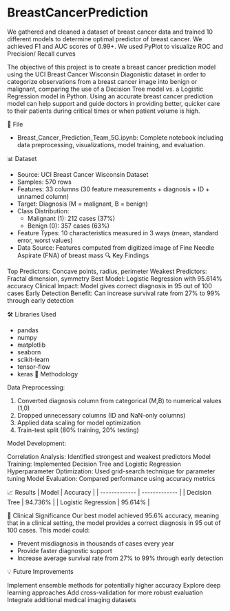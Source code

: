 # BreastCancerPrediction
We gathered and cleaned a dataset of breast cancer data and trained 10 different models to determine optimal predictor of breast cancer. We achieved F1 and AUC scores of 0.99+. We used PyPlot to visualize ROC and Precision/ Recall curves

The objective of this project is to create a breast cancer prediction model using the UCI Breast Cancer Wisconsin Diagonistic dataset in order to categorize observations from a breast cancer image into benign or malignant, comparing the use of a Decision Tree model vs. a Logistic Regression model in Python. Using an accurate breast cancer prediction model can help support and guide doctors in providing better, quicker care to their patients during critical times or when patient volume is high.

📁 File

- Breast_Cancer_Prediction_Team_5G.ipynb: Complete notebook including data preprocessing, visualizations, model training, and evaluation.

📊 Dataset

- Source: UCI Breast Cancer Wisconsin Dataset
- Samples: 570 rows
- Features: 33 columns (30 feature measurements + diagnosis + ID + unnamed column)
- Target: Diagnosis (M = malignant, B = benign)
- Class Distribution:
    - Malignant (1): 212 cases (37%)
    - Benign (0): 357 cases (63%)
- Feature Types: 10 characteristics measured in 3 ways (mean, standard error, worst values)
- Data Source: Features computed from digitized image of Fine Needle Aspirate (FNA) of breast mass
🔍 Key Findings

Top Predictors: Concave points, radius, perimeter
Weakest Predictors: Fractal dimension, symmetry
Best Model: Logistic Regression with 95.614% accuracy
Clinical Impact: Model gives correct diagnosis in 95 out of 100 cases
Early Detection Benefit: Can increase survival rate from 27% to 99% through early detection

🛠️ Libraries Used

- pandas
- numpy
- matplotlib
- seaborn
- scikit-learn
- tensor-flow
- keras
🚀 Methodology

Data Preprocessing:

1. Converted diagnosis column from categorical (M,B) to numerical values (1,0)
2. Dropped unnecessary columns (ID and NaN-only columns)
3. Applied data scaling for model optimization
4. Train-test split (80% training, 20% testing)

Model Development:

Correlation Analysis: Identified strongest and weakest predictors
Model Training: Implemented Decision Tree and Logistic Regression
Hyperparameter Optimization: Used grid-search technique for parameter tuning
Model Evaluation: Compared performance using accuracy metrics

📈 Results
    | Model | Accuracy |
| ------------- | ------------- |
| Decision Tree  | 94.736%  |
| Logistic Regression  | 95.614%  |

🎯 Clinical Significance Our best model achieved 95.6% accuracy, meaning that in a clinical setting, the model provides a correct diagnosis in 95 out of 100 cases. This model could:

- Prevent misdiagnosis in thousands of cases every year
- Provide faster diagnostic support
- Increase average survival rate from 27% to 99% through early detection

💡 Future Improvements

Implement ensemble methods for potentially higher accuracy
Explore deep learning approaches
Add cross-validation for more robust evaluation
Integrate additional medical imaging datasets
